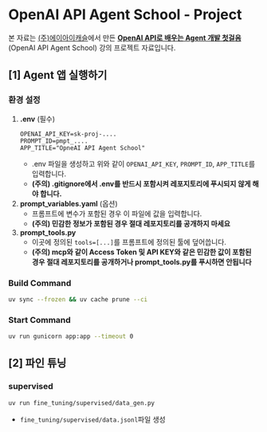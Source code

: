 # OpenAI API Agent School - Project

본 자료는 [(주)에이아이캐슬](https://aicastle.com)에서 만든 [**OpenAI API로 배우는 Agent 개발 첫걸음** ](https://openai-api-agent.aicastle.school/)(OpenAI API Agent School) 강의 프로젝트 자료입니다.


## [1] Agent 앱 실행하기

### 환경 설정

1. **.env** (필수)
    ```
    OPENAI_API_KEY=sk-proj-....
    PROMPT_ID=pmpt_....
    APP_TITLE="OpneAI API Agent School"
    ```
    - .env 파일을 생성하고 위와 같이 `OPENAI_API_KEY`, `PROMPT_ID`, `APP_TITLE`를 입력합니다.
    - **(주의) .gitignore에서 .env를 반드시 포함시켜 레포지토리에 푸시되지 않게 해야 합니다.**
1. **prompt_variables.yaml** (옵션)
    - 프롬프트에 변수가 포함된 경우 이 파일에 값을 입력합니다.
    - **(주의) 민감한 정보가 포함된 경우 절대 레포지토리를 공개하지 마세요**
1. **prompt_tools.py**
    - 이곳에 정의된 `tools=[...]`를 프롬프트에 정의된 툴에 덮어씁니다.
    - **(주의) mcp와 같이 Access Token 및 API KEY와 같은 민감한 값이 포함된 경우 절대 레포지토리를 공개하거나 prompt_tools.py를 푸시하면 안됩니다**

### Build Command
```sh
uv sync --frozen && uv cache prune --ci
```

### Start Command
```sh
uv run gunicorn app:app --timeout 0
```

## [2] 파인 튜닝

### supervised
```sh
uv run fine_tuning/supervised/data_gen.py
```
- `fine_tuning/supervised/data.jsonl`파일 생성